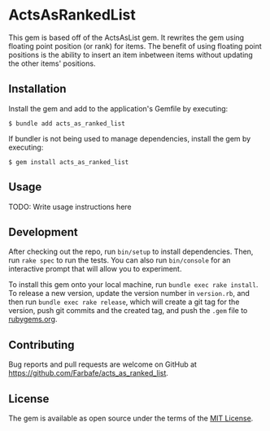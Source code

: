 # ActsAsRankedList

This gem is based off of the ActsAsList gem. It rewrites the gem using floating point position (or rank) for items. The benefit of using floating point positions is the ability to insert an item inbetween items without updating the other items' positions.

## Installation

Install the gem and add to the application's Gemfile by executing:

    $ bundle add acts_as_ranked_list

If bundler is not being used to manage dependencies, install the gem by executing:

    $ gem install acts_as_ranked_list

## Usage

TODO: Write usage instructions here

## Development

After checking out the repo, run `bin/setup` to install dependencies. Then, run `rake spec` to run the tests. You can also run `bin/console` for an interactive prompt that will allow you to experiment.

To install this gem onto your local machine, run `bundle exec rake install`. To release a new version, update the version number in `version.rb`, and then run `bundle exec rake release`, which will create a git tag for the version, push git commits and the created tag, and push the `.gem` file to [rubygems.org](https://rubygems.org).

## Contributing

Bug reports and pull requests are welcome on GitHub at https://github.com/Farbafe/acts_as_ranked_list.

## License

The gem is available as open source under the terms of the [MIT License](https://opensource.org/licenses/MIT).
